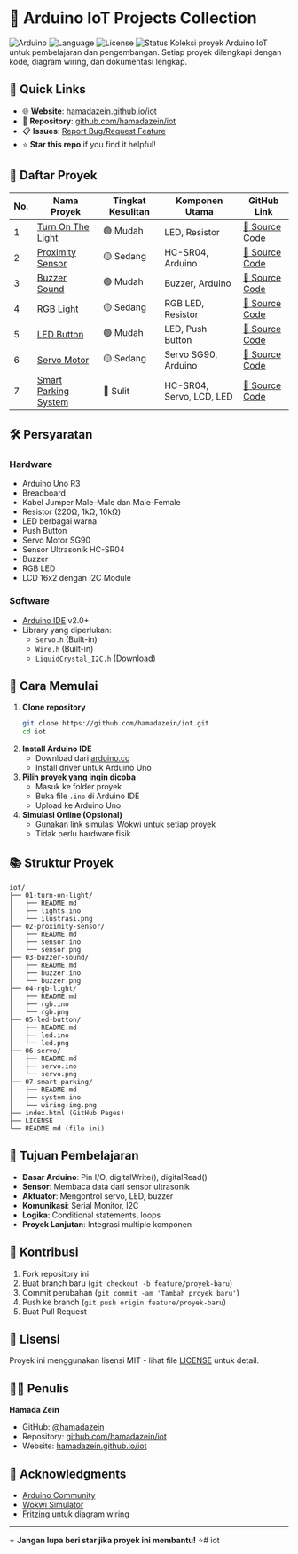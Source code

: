 # 🚀 Arduino IoT Projects Collection
![Arduino](https://img.shields.io/badge/Arduino-Uno-blue?logo=arduino&logoColor=white)
![Language](https://img.shields.io/badge/Language-C++-blue?logo=cplusplus&logoColor=white)
![License](https://img.shields.io/badge/License-MIT-green?style=flat-square)
![Status](https://img.shields.io/badge/Status-Complete-success?style=flat-square)
Koleksi proyek Arduino IoT untuk pembelajaran dan pengembangan. Setiap proyek dilengkapi dengan kode, diagram wiring, dan dokumentasi lengkap.
## 🔗 Quick Links
- 🌐 **Website**: [hamadazein.github.io/iot](https://hamadazein.github.io/iot)
- 📂 **Repository**: [github.com/hamadazein/iot](https://github.com/hamadazein/iot)  
- 📋 **Issues**: [Report Bug/Request Feature](https://github.com/hamadazein/iot/issues)
- ⭐ **Star this repo** if you find it helpful!
## 📁 Daftar Proyek
| No. | Nama Proyek | Tingkat Kesulitan | Komponen Utama | GitHub Link |
|-----|-------------|-------------------|-----------------|-------------|
| 1 | [Turn On The Light](https://github.com/hamadazein/iot/tree/main/01-turn-on-light) | 🟢 Mudah | LED, Resistor | [📁 Source Code](https://github.com/hamadazein/iot/tree/main/01-turn-on-light) |
| 2 | [Proximity Sensor](https://github.com/hamadazein/iot/tree/main/02-proximity-sensor) | 🟡 Sedang | HC-SR04, Arduino | [📁 Source Code](https://github.com/hamadazein/iot/tree/main/02-proximity-sensor) |
| 3 | [Buzzer Sound](https://github.com/hamadazein/iot/tree/main/03-buzzer-sound) | 🟢 Mudah | Buzzer, Arduino | [📁 Source Code](https://github.com/hamadazein/iot/tree/main/03-buzzer-sound) |
| 4 | [RGB Light](https://github.com/hamadazein/iot/tree/main/04-rgb-light) | 🟡 Sedang | RGB LED, Resistor | [📁 Source Code](https://github.com/hamadazein/iot/tree/main/04-rgb-light) |
| 5 | [LED Button](https://github.com/hamadazein/iot/tree/main/05-led-button) | 🟢 Mudah | LED, Push Button | [📁 Source Code](https://github.com/hamadazein/iot/tree/main/05-led-button) |
| 6 | [Servo Motor](https://github.com/hamadazein/iot/tree/main/06-servo) | 🟡 Sedang | Servo SG90, Arduino | [📁 Source Code](https://github.com/hamadazein/iot/tree/main/06-servo) |
| 7 | [Smart Parking System](https://github.com/hamadazein/iot/tree/main/07-smart-parking) | 🔴 Sulit | HC-SR04, Servo, LCD, LED | [📁 Source Code](https://github.com/hamadazein/iot/tree/main/07-smart-parking) |
## 🛠️ Persyaratan
### Hardware
- Arduino Uno R3
- Breadboard
- Kabel Jumper Male-Male dan Male-Female
- Resistor (220Ω, 1kΩ, 10kΩ)
- LED berbagai warna
- Push Button
- Servo Motor SG90
- Sensor Ultrasonik HC-SR04
- Buzzer
- RGB LED
- LCD 16x2 dengan I2C Module
### Software
- [Arduino IDE](https://www.arduino.cc/en/software) v2.0+
- Library yang diperlukan:
  - `Servo.h` (Built-in)
  - `Wire.h` (Built-in)
  - `LiquidCrystal_I2C.h` ([Download](https://github.com/johnrickman/LiquidCrystal_I2C))
## 🚀 Cara Memulai
1. **Clone repository**
   ```bash
   git clone https://github.com/hamadazein/iot.git
   cd iot
   ```
2. **Install Arduino IDE**
   - Download dari [arduino.cc](https://www.arduino.cc/en/software)
   - Install driver untuk Arduino Uno
3. **Pilih proyek yang ingin dicoba**
   - Masuk ke folder proyek
   - Buka file `.ino` di Arduino IDE
   - Upload ke Arduino Uno
4. **Simulasi Online (Opsional)**
   - Gunakan link simulasi Wokwi untuk setiap proyek
   - Tidak perlu hardware fisik
## 📚 Struktur Proyek
```
iot/
├── 01-turn-on-light/
│   ├── README.md
│   ├── lights.ino
│   └── ilustrasi.png
├── 02-proximity-sensor/
│   ├── README.md
│   ├── sensor.ino
│   └── sensor.png
├── 03-buzzer-sound/
│   ├── README.md
│   ├── buzzer.ino
│   └── buzzer.png
├── 04-rgb-light/
│   ├── README.md
│   ├── rgb.ino
│   └── rgb.png
├── 05-led-button/
│   ├── README.md
│   ├── led.ino
│   └── led.png
├── 06-servo/
│   ├── README.md
│   ├── servo.ino
│   └── servo.png
├── 07-smart-parking/
│   ├── README.md
│   ├── system.ino
│   └── wiring-img.png
├── index.html (GitHub Pages)
├── LICENSE
└── README.md (file ini)
```
## 🎯 Tujuan Pembelajaran
- **Dasar Arduino**: Pin I/O, digitalWrite(), digitalRead()
- **Sensor**: Membaca data dari sensor ultrasonik
- **Aktuator**: Mengontrol servo, LED, buzzer
- **Komunikasi**: Serial Monitor, I2C
- **Logika**: Conditional statements, loops
- **Proyek Lanjutan**: Integrasi multiple komponen
## 🤝 Kontribusi
1. Fork repository ini
2. Buat branch baru (`git checkout -b feature/proyek-baru`)
3. Commit perubahan (`git commit -am 'Tambah proyek baru'`)
4. Push ke branch (`git push origin feature/proyek-baru`)
5. Buat Pull Request
## 📝 Lisensi
Proyek ini menggunakan lisensi MIT - lihat file [LICENSE](LICENSE) untuk detail.
## 👨‍💻 Penulis
**Hamada Zein**
- GitHub: [@hamadazein](https://github.com/hamadazein)
- Repository: [github.com/hamadazein/iot](https://github.com/hamadazein/iot)
- Website: [hamadazein.github.io/iot](https://hamadazein.github.io/iot)
## 🙏 Acknowledgments
- [Arduino Community](https://www.arduino.cc/en/Main/Community)
- [Wokwi Simulator](https://wokwi.com/)
- [Fritzing](https://fritzing.org/) untuk diagram wiring
---
⭐ **Jangan lupa beri star jika proyek ini membantu!** ⭐#   i o t 
